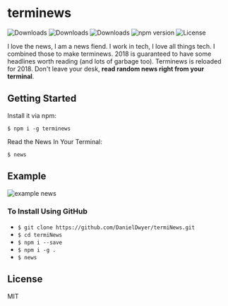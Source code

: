 # terminews

![Downloads](https://img.shields.io/npm/dw/terminews.svg)
![Downloads](https://img.shields.io/npm/dm/terminews.svg)
![Downloads](https://img.shields.io/npm/dt/terminews.svg)
![npm version](https://img.shields.io/npm/v/terminews.svg)
![License](https://img.shields.io/npm/l/terminews.svg)

I love the news, I am a news fiend. I work in tech, I love all things tech. I combined those to make terminews. 2018 is guaranteed to have some headlines worth reading (and lots of garbage too). Terminews is reloaded for 2018. Don't leave your desk, **read random news right from your terminal**.


## Getting Started

Install it via npm:

```shell
$ npm i -g terminews
```


Read the News In Your Terminal:

```shell
$ news
```


## Example

![example news](http://i63.tinypic.com/2585xcm.png)

### To Install Using GitHub
- ```$ git clone https://github.com/DanielDwyer/termiNews.git```
- ```$ cd termiNews```
- ```$ npm i --save```
- ```$ npm i -g .```
- ```$ news```

## License

MIT
